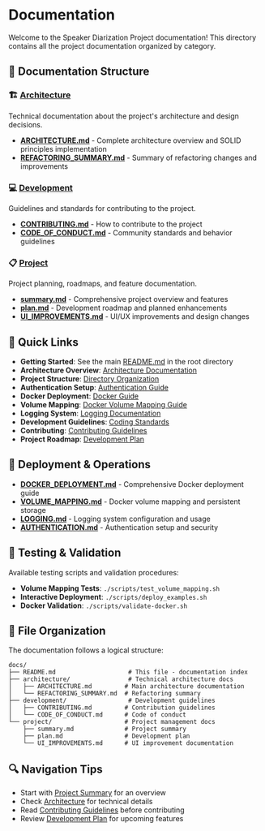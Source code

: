# Documentation

Welcome to the Speaker Diarization Project documentation! This directory contains all the project documentation organized by category.

## 📖 Documentation Structure

### 🏗️ [Architecture](./architecture/)

Technical documentation about the project's architecture and design decisions.

- **[ARCHITECTURE.md](./architecture/ARCHITECTURE.md)** - Complete architecture overview and SOLID principles implementation
- **[REFACTORING_SUMMARY.md](./architecture/REFACTORING_SUMMARY.md)** - Summary of refactoring changes and improvements

### 💻 [Development](./development/)

Guidelines and standards for contributing to the project.

- **[CONTRIBUTING.md](./development/CONTRIBUTING.md)** - How to contribute to the project
- **[CODE_OF_CONDUCT.md](./development/CODE_OF_CONDUCT.md)** - Community standards and behavior guidelines

### 📋 [Project](./project/)

Project planning, roadmaps, and feature documentation.

- **[summary.md](./project/summary.md)** - Comprehensive project overview and features
- **[plan.md](./project/plan.md)** - Development roadmap and planned enhancements
- **[UI_IMPROVEMENTS.md](./project/UI_IMPROVEMENTS.md)** - UI/UX improvements and design changes

## 🚀 Quick Links

- **Getting Started**: See the main [README.md](../README.md) in the root directory
- **Architecture Overview**: [Architecture Documentation](./architecture/ARCHITECTURE.md)
- **Project Structure**: [Directory Organization](./PROJECT_STRUCTURE.md)
- **Authentication Setup**: [Authentication Guide](./AUTHENTICATION.md)
- **Docker Deployment**: [Docker Guide](./DOCKER_DEPLOYMENT.md)
- **Volume Mapping**: [Docker Volume Mapping Guide](./VOLUME_MAPPING.md)
- **Logging System**: [Logging Documentation](./LOGGING.md)
- **Development Guidelines**: [Coding Standards](./development/DEVELOPMENT_GUIDELINES.md)
- **Contributing**: [Contributing Guidelines](./development/CONTRIBUTING.md)
- **Project Roadmap**: [Development Plan](./project/plan.md)

## 🔧 Deployment & Operations

- **[DOCKER_DEPLOYMENT.md](./DOCKER_DEPLOYMENT.md)** - Comprehensive Docker deployment guide
- **[VOLUME_MAPPING.md](./VOLUME_MAPPING.md)** - Docker volume mapping and persistent storage
- **[LOGGING.md](./LOGGING.md)** - Logging system configuration and usage
- **[AUTHENTICATION.md](./AUTHENTICATION.md)** - Authentication setup and security

## 🧪 Testing & Validation

Available testing scripts and validation procedures:

- **Volume Mapping Tests**: `./scripts/test_volume_mapping.sh`
- **Interactive Deployment**: `./scripts/deploy_examples.sh` 
- **Docker Validation**: `./scripts/validate-docker.sh`

## 📁 File Organization

The documentation follows a logical structure:

```
docs/
├── README.md                    # This file - documentation index
├── architecture/                # Technical architecture docs
│   ├── ARCHITECTURE.md         # Main architecture documentation
│   └── REFACTORING_SUMMARY.md  # Refactoring summary
├── development/                 # Development guidelines
│   ├── CONTRIBUTING.md         # Contribution guidelines
│   └── CODE_OF_CONDUCT.md      # Code of conduct
└── project/                    # Project management docs
    ├── summary.md              # Project summary
    ├── plan.md                 # Development plan
    └── UI_IMPROVEMENTS.md      # UI improvement documentation
```

## 🔍 Navigation Tips

- Start with [Project Summary](./project/summary.md) for an overview
- Check [Architecture](./architecture/ARCHITECTURE.md) for technical details
- Read [Contributing Guidelines](./development/CONTRIBUTING.md) before contributing
- Review [Development Plan](./project/plan.md) for upcoming features
